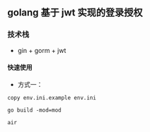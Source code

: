 ## golang 基于 jwt 实现的登录授权 
### 技术栈
- gin + gorm + jwt 

#### 快速使用
- 方式一：
```code
copy env.ini.example env.ini

go build -mod=mod 

air
```
